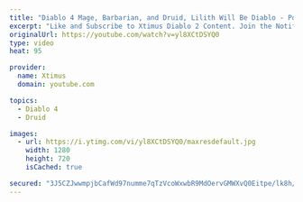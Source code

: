 ```yaml
---
title: "Diablo 4 Mage, Barbarian, and Druid, Lilith Will Be Diablo - Possible Open World"
excerpt: "Like and Subscribe to Xtimus Diablo 2 Content. Join the Notification Squad: Click the ..."
originalUrl: https://youtube.com/watch?v=yl8XCtDSYQ0
type: video
heat: 95

provider:
  name: Xtimus
  domain: youtube.com

topics:
  - Diablo 4
  - Druid

images:
  - url: https://i.ytimg.com/vi/yl8XCtDSYQ0/maxresdefault.jpg
    width: 1280
    height: 720
    isCached: true

secured: "3J5CZJwwmpjbCafWd97numme7qTzVcoWxwbR9MdOervGMWXvQ0Eitpe/lk8h/k3wnCrhi0cvn2Oe5MYNUlcj5HHAYRY8JNvb76se+pedy0c6Pmpqjo6qD2TKOSzNDKQ/8XQOWSEow/LorhV/CGR7nHyWYsJWJ5LoM4TNwHDZpjsJRllE91WNmIaZNtKvhY5k2lp08X7ZpwpCc8HHQUqnM2bLQgsWTGYF9LcHOp6TP3rUN/2EuD0JYOCmgtVd6CMyuAJAPncnJ+e66WiWP9Bkc7pyOk9zM6Dten96R3T/MUibpKTJXJzcvTAcR19l65fsQzsI+cLt4tv0+Nl2Q0czOM4cfcICpst0hqLZ94xTapa7bJlsVHIwtOtKnolWMDuON/Uhw2UpLXeYmt38g+E+ng==;4kZ8FMyodC3oyaQhvsYvsA=="
---
```


